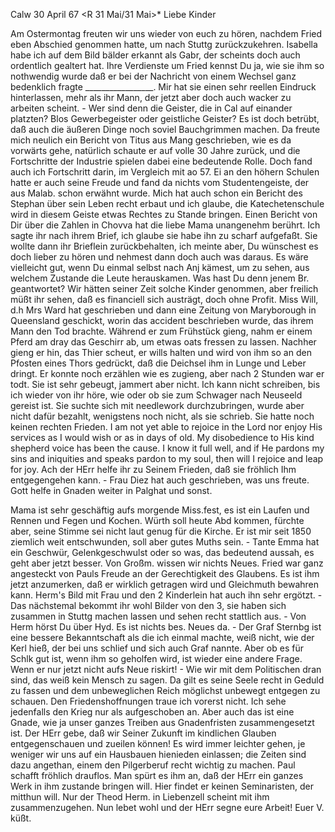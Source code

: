  Calw 30 April 67
 <R 31 Mai/31 Mai>*
Liebe Kinder

Am Ostermontag freuten wir uns wieder von euch zu hören, nachdem Fried eben Abschied genommen hatte, um nach Stuttg zurückzukehren. Isabella habe ich auf dem Bild bälder erkannt als Gabr, der scheints doch auch ordentlich gealtert hat. Ihre Verdienste um Fried kennst Du ja, wie sie ihm so nothwendig wurde daß er bei der Nachricht von einem Wechsel ganz bedenklich fragte _________________. Mir hat sie einen sehr reellen Eindruck hinterlassen, mehr als ihr Mann, der jetzt aber doch auch wacker zu arbeiten scheint. - Wer sind denn die Geister, die in Cal auf einander platzten? Blos Gewerbegeister oder geistliche Geister? Es ist doch betrübt, daß auch die äußeren Dinge noch soviel Bauchgrimmen machen. Da freute mich neulich ein Bericht von Titus aus Mang geschrieben, wie es da vorwärts gehe, natürlich schaute er auf volle 30 Jahre zurück, und die Fortschritte der Industrie spielen dabei eine bedeutende Rolle. Doch fand auch ich Fortschritt darin, im Vergleich mit ao 57. Ei an den höhern Schulen hatte er auch seine Freude und fand da nichts vom Studentengeiste, der aus Malab. schon erwähnt wurde. Mich hat auch schon ein Bericht des Stephan über sein Leben recht erbaut und ich glaube, die Katechetenschule wird in diesem Geiste etwas Rechtes zu Stande bringen. Einen Bericht von Dir über die Zahlen in Chovva hat die liebe Mama unangenehm berührt. Ich sagte ihr nach ihrem Brief, ich glaube sie habe ihn zu scharf aufgefaßt. Sie wollte dann ihr Brieflein zurückbehalten, ich meinte aber, Du wünschest es doch lieber zu hören und nehmest dann doch auch was daraus. Es wäre vielleicht gut, wenn Du einmal selbst nach Anj kämest, um zu sehen, aus welchem Zustande die Leute herauskamen. Was hast Du denn jenem Br. geantwortet? Wir hätten seiner Zeit solche Kinder genommen, aber freilich müßt ihr sehen, daß es financiell sich austrägt, doch ohne Profit. Miss Will, d.h Mrs Ward hat geschrieben und dann eine Zeitung von Maryborough in Queensland geschickt, worin das accident beschrieben wurde, das ihrem Mann den Tod brachte. Während er zum Frühstück gieng, nahm er einem Pferd am dray das Geschirr ab, um etwas oats fressen zu lassen. Nachher gieng er hin, das Thier scheut, er wills halten und wird von ihm so an den Pfosten eines Thors gedrückt, daß die Deichsel ihm in Lunge und Leber dringt. Er konnte noch erzählen wie es zugieng, aber nach 2 Stunden war er todt. Sie ist sehr gebeugt, jammert aber nicht. Ich kann nicht schreiben, bis ich wieder von ihr höre, wie oder ob sie zum Schwager nach Neuseeld gereist ist. Sie suchte sich mit needlework durchzubringen, wurde aber nicht dafür bezahlt, wenigstens noch nicht, als sie schrieb. Sie hatte noch keinen rechten Frieden. I am not yet able to rejoice in the Lord nor enjoy His services as I would wish or as in days of old. My disobedience to His kind shepherd voice has been the cause. I know it full well, and if He pardons my sins and iniquities and speaks pardon to my soul, then will I rejoice and leap for joy. Ach der HErr helfe ihr zu Seinem Frieden, daß sie fröhlich Ihm entgegengehen kann. - Frau Diez hat auch geschrieben, was uns freute. Gott helfe in Gnaden weiter in Palghat und sonst.

Mama ist sehr geschäftig aufs morgende Miss.fest, es ist ein Laufen und Rennen und Fegen und Kochen. Würth soll heute Abd kommen, fürchte aber, seine Stimme sei nicht laut genug für die Kirche. Er ist mir seit 1850 ziemlich weit entschwunden, soll aber gutes Muths sein. - Tante Emma hat ein Geschwür, Gelenkgeschwulst oder so was, das bedeutend aussah, es geht aber jetzt besser. Von Großm. wissen wir nichts Neues. Fried war ganz angesteckt von Pauls Freude an der Gerechtigkeit des Glaubens. Es ist ihm jetzt anzumerken, daß er wirklich getragen wird und Gleichmuth bewahren kann. Herm's Bild mit Frau und den 2 Kinderlein hat auch ihn sehr ergötzt. - Das nächstemal bekommt ihr wohl Bilder von den 3, sie haben sich zusammen in Stuttg machen lassen und sehen recht stattlich aus. - Von Herm hörst Du über Hyd. Es ist nichts bes. Neues da. - Der Graf Sternbg ist eine bessere Bekanntschaft als die ich einmal machte, weiß nicht, wie der Kerl hieß, der bei uns schlief und sich auch Graf nannte. Aber ob es für Schlk gut ist, wenn ihm so geholfen wird, ist wieder eine andere Frage. Wenn er nur jetzt nicht aufs Neue riskirt! - Wie wir mit dem Politischen dran sind, das weiß kein Mensch zu sagen. Da gilt es seine Seele recht in Geduld zu fassen und dem unbeweglichen Reich möglichst unbewegt entgegen zu schauen. Den Friedenshoffnungen traue ich vorerst nicht. Ich sehe jedenfalls den Krieg nur als aufgeschoben an. Aber auch das ist eine Gnade, wie ja unser ganzes Treiben aus Gnadenfristen zusammengesetzt ist. Der HErr gebe, daß wir Seiner Zukunft im kindlichen Glauben entgegenschauen und zueilen können! Es wird immer leichter gehen, je weniger wir uns auf ein Hausbauen hienieden einlassen; die Zeiten sind dazu angethan, einem den Pilgerberuf recht wichtig zu machen. Paul schafft fröhlich drauflos. Man spürt es ihm an, daß der HErr ein ganzes Werk in ihm zustande bringen will. Hier findet er keinen Seminaristen, der mitthun will. Nur der Theod Herm. in Liebenzell scheint mit ihm zusammenzugehen. Nun lebet wohl und der HErr segne eure Arbeit!  Euer V. küßt.
